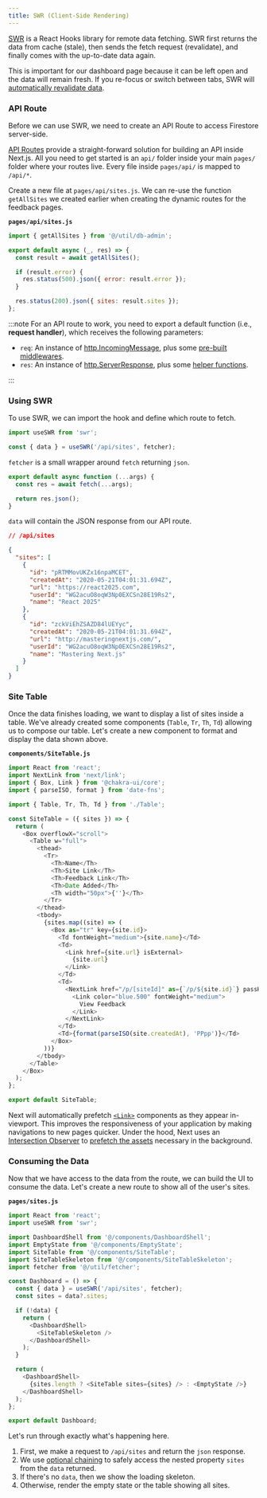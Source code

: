 ```yaml
---
title: SWR (Client-Side Rendering)
---
```


[SWR](https://swr.now.sh/) is a React Hooks library for remote data fetching.
SWR first returns the data from cache (stale), then sends the fetch request (revalidate), and finally comes with the up-to-date data again.

This is important for our dashboard page because it can be left open and the data will remain fresh.
If you re-focus or switch between tabs, SWR will [automatically revalidate data](https://swr.now.sh/#focus-revalidation).

### API Route

Before we can use SWR, we need to create an API Route to access Firestore server-side.

[API Routes](https://nextjs.org/docs/api-routes/introduction) provide a straight-forward solution for building an API inside Next.js.
All you need to get started is an `api/` folder inside your main `pages/` folder where your routes live. Every file inside `pages/api/` is mapped to `/api/*`.

Create a new file at `pages/api/sites.js`. We can re-use the function `getAllSites` we created earlier when creating the dynamic routes for the feedback pages.

**`pages/api/sites.js`**

```js
import { getAllSites } from '@/util/db-admin';

export default async (_, res) => {
  const result = await getAllSites();

  if (result.error) {
    res.status(500).json({ error: result.error });
  }

  res.status(200).json({ sites: result.sites });
};
```

:::note
For an API route to work, you need to export a default function (i.e., **request handler**), which receives the following parameters:

- `req`: An instance of [http.IncomingMessage](https://nodejs.org/api/http.html#http_class_http_incomingmessage), plus some [pre-built middlewares](https://nextjs.org/docs/api-routes/api-middlewares).
- `res`: An instance of [http.ServerResponse](https://nodejs.org/api/http.html#http_class_http_serverresponse), plus some [helper functions](https://nextjs.org/docs/api-routes/response-helpers).

:::

### Using SWR

To use SWR, we can import the hook and define which route to fetch.

```js
import useSWR from 'swr';

const { data } = useSWR('/api/sites', fetcher);
```

`fetcher` is a small wrapper around `fetch` returning `json`.

```js
export default async function (...args) {
  const res = await fetch(...args);

  return res.json();
}
```

`data` will contain the JSON response from our API route.

```json
// /api/sites

{
  "sites": [
    {
      "id": "pRTMMovUKZx16npaMCET",
      "createdAt": "2020-05-21T04:01:31.694Z",
      "url": "https://react2025.com",
      "userId": "WG2acuO8oqW3Np0EXCSn28E19Rs2",
      "name": "React 2025"
    },
    {
      "id": "zckViEhZSAZD84lUEYyc",
      "createdAt": "2020-05-21T04:01:31.694Z",
      "url": "http://masteringnextjs.com/",
      "userId": "WG2acuO8oqW3Np0EXCSn28E19Rs2",
      "name": "Mastering Next.js"
    }
  ]
}
```

### Site Table

Once the data finishes loading, we want to display a list of sites inside a table. We've already created some components (`Table`, `Tr`, `Th`, `Td`) allowing us to compose our table. Let's create a new component to format and display the data shown above.

**`components/SiteTable.js`**

```js
import React from 'react';
import NextLink from 'next/link';
import { Box, Link } from '@chakra-ui/core';
import { parseISO, format } from 'date-fns';

import { Table, Tr, Th, Td } from './Table';

const SiteTable = ({ sites }) => {
  return (
    <Box overflowX="scroll">
      <Table w="full">
        <thead>
          <Tr>
            <Th>Name</Th>
            <Th>Site Link</Th>
            <Th>Feedback Link</Th>
            <Th>Date Added</Th>
            <Th width="50px">{''}</Th>
          </Tr>
        </thead>
        <tbody>
          {sites.map((site) => (
            <Box as="tr" key={site.id}>
              <Td fontWeight="medium">{site.name}</Td>
              <Td>
                <Link href={site.url} isExternal>
                  {site.url}
                </Link>
              </Td>
              <Td>
                <NextLink href="/p/[siteId]" as={`/p/${site.id}`} passHref>
                  <Link color="blue.500" fontWeight="medium">
                    View Feedback
                  </Link>
                </NextLink>
              </Td>
              <Td>{format(parseISO(site.createdAt), 'PPpp')}</Td>
            </Box>
          ))}
        </tbody>
      </Table>
    </Box>
  );
};

export default SiteTable;
```

Next will automatically prefetch [`<Link>`](https://nextjs.org/docs/routing/introduction#linking-between-pages) components as they appear in-viewport.
This improves the responsiveness of your application by making navigations to new pages quicker. Under the hood, Next uses an [Intersection Observer](https://developer.mozilla.org/en-US/docs/Web/API/Intersection_Observer_API) to [prefetch the assets](https://www.w3.org/TR/resource-hints/#prefetch) necessary in the background.

### Consuming the Data

Now that we have access to the data from the route, we can build the UI to consume the data.
Let's create a new route to show all of the user's sites.

**`pages/sites.js`**

```js
import React from 'react';
import useSWR from 'swr';

import DashboardShell from '@/components/DashboardShell';
import EmptyState from '@/components/EmptyState';
import SiteTable from '@/components/SiteTable';
import SiteTableSkeleton from '@/components/SiteTableSkeleton';
import fetcher from '@/util/fetcher';

const Dashboard = () => {
  const { data } = useSWR('/api/sites', fetcher);
  const sites = data?.sites;

  if (!data) {
    return (
      <DashboardShell>
        <SiteTableSkeleton />
      </DashboardShell>
    );
  }

  return (
    <DashboardShell>
      {sites.length ? <SiteTable sites={sites} /> : <EmptyState />}
    </DashboardShell>
  );
};

export default Dashboard;
```

Let's run through exactly what's happening here.

1. First, we make a request to `/api/sites` and return the `json` response.
2. We use [optional chaining](https://developer.mozilla.org/en-US/docs/Web/JavaScript/Reference/Operators/Optional_chaining) to safely access the nested property `sites` from the `data` returned.
3. If there's no `data`, then we show the loading skeleton.
4. Otherwise, render the empty state or the table showing all sites.
